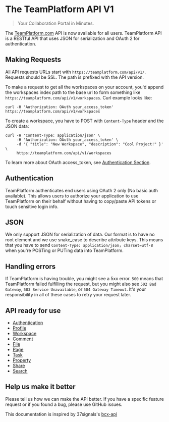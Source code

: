 The TeamPlatform API V1
====================

> Your Collaboration Portal in Minutes.

The [TeamPlatform.com](https://teamplatform.com) API is now available for all users. TeamPlatform API is a RESTful API that uses JSON for serialization and OAuth 2 for authentication.

Making Requests
----------------

All API requests URLs start with `https://teamplatform.com/api/v1/`. Requests should be SSL. The path is prefixed with the API version. 

To make a request to get all the workspaces on your account, you'd append the workspaces index path to the base url to form something like `https://teamplatform.com/api/v1/workspaces`. Curl example looks like:

```shell
curl -H 'Authorization: OAuth your_access_token' https://teamplatform.com/api/v1/workspaces
```

To create a workspace, you have to POST with `Content-Type` header and the JSON data:

```shell
curl -H 'Content-Type: application/json' \
     -H 'Authorization: OAuth your_access_token' \
     -d '{ "title": "New Workspace", "description": "Cool Project!" }' \
     https://teamplatform.com/api/v1/workspaces
```

To learn more about OAuth access_token, see [Authentication Section](https://github.com/vispower/teamplatform-api/blob/master/authentication.md).

Authentication
--------------

TeamPlatform authenticates end users using OAuth 2 only (No basic auth available). This allows users to authorize your application to use TeamPlatform on their behalf without having to copy/paste API tokens or touch sensitive login info.

JSON
-----------------

We only support JSON for serialization of data. Our format is to have no root element and we use snake\_case to describe attribute keys. This means that you have to send `Content-Type: application/json; charset=utf-8` when you're POSTing or PUTing data into TeamPlatform.


Handling errors
---------------

If TeamPlatform is having trouble, you might see a 5xx error. `500` means that TeamPlatform failed fulfilling the request, but you might also see `502 Bad Gateway`, `503 Service Unavailable`, or `504 Gateway Timeout`. It's your responsibility in all of these cases to retry your request later.

API ready for use
-----------------

* [Authentication](https://github.com/vispower/teamplatform-api/blob/master/authentication.md)
* [Profile](https://github.com/vispower/teamplatform-api/blob/master/profile.md)
* [Workspace](https://github.com/vispower/teamplatform-api/blob/master/workspace.md)
* [Comment](https://github.com/vispower/teamplatform-api/blob/master/comment.md)
* [File](https://github.com/vispower/teamplatform-api/blob/master/file.md)
* [Page](https://github.com/vispower/teamplatform-api/blob/master/page.md)
* [Task](https://github.com/vispower/teamplatform-api/blob/master/task.md)
* [Property](https://github.com/vispower/teamplatform-api/blob/master/property.md)
* [Share](https://github.com/vispower/teamplatform-api/blob/master/share.md)
* [Search](https://github.com/vispower/teamplatform-api/blob/master/search.md)

Help us make it better
----------------------

Please tell us how we can make the API better. If you have a specific feature request or if you found a bug, please use GitHub issues.

This documentation is inspired by 37signals's [bcx-api](https://github.com/vispower/teamplatform-api)